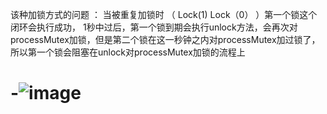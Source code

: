 该种加锁方式的问题 ： 当被重复加锁时 （ Lock(1)   Lock（0） ）第一个锁这个闭环会执行成功， 1秒中过后，第一个锁到期会执行unlock方法，会再次对processMutex加锁，但是第二个锁在这一秒钟之内对processMutex加过锁了，所以第一个锁会阻塞在unlock对processMutex加锁的流程上
# -![image](https://github.com/pule1234/-/assets/112395669/d64e2163-9f2a-498f-a73d-e66ec8f94efd)
